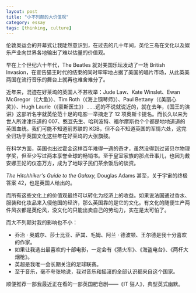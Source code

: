 ```yaml
---
layout: post
title: "小不列颠的大价值观"
category: essay
tags: [thinking, culture]
---
```


伦敦奥运会的开幕式让我陡然意识到，在过去的几十年间，英伦三岛在文化以及娱乐产业向世界各地输出了难以估量的价值观。


早在上个世纪六十年代，The Beatles 就对美国乐坛发动了一场 British Invasion，在宣告猫王时代的结束的同时牢牢地占据了美国的唱片市场，从此英美两国在流行音乐的舞台上就再也难舍难分了。


近年来，混迹在好莱坞的英国人不甚枚举：Jude Law、Kate Winslet、Ewan McGregor（《大鱼》）、Tim Roth（《海上钢琴师》）、Paul Bettany（《美丽心灵》）、Hugh Laurie（《豪斯医生》）……远的不说就说近的，就在去年，《国王的演讲》这部听名字就英伦范十足的电影一举摘走了 12 项奥斯卡提名。而长久以来为世人所津津乐道的 007、憨豆先生、哈利波特、福尔摩斯也个个都是地地道道的英国血统。我们可能不知道前苏联的 KGB，但不会不知道英国的军情六处，这完全归功于英国文化这些年在好莱坞的大张旗鼓。


在科学方面，英国也出过霍金这样百年难得一遇的奇才，虽然没得到过诺贝尔物理学奖，但至少写过两本享誉全球的畅销书。至于皇室家族的那点丑事儿，也因为戴安娜王妃的仪态万方，成为了地球子民们茶余饭后的谈资。

<span class="sidenote"><i>The Hitchhiker's Guide to the Galaxy,</i> Douglas Adams</span>
甚至，关于宇宙的终极答案 42，也是英国人给出的。


而所有这些文化上的价值观最终可以转化为经济上的收益。如果说法国通过香水、服装和化妆品来入侵他国的经济，那么英国靠的是它的文化。有文化的随便生产两件风衣都是英伦风，没文化的只能出卖自己的劳动力，实在是太可怕了。


而大不列颠对我的影响也不小：


* 乔治 · 奥威尔、莎士比亚、萨其、毛姆、阿兰 · 德波顿、王尔德是我十分喜欢的作家。
* 如果让我选出最喜欢的十部电影，一定会有《猜火车》、《海盗电台》、《两杆大烟枪》。
* 英超是我唯一会长期关注的足球联赛。
* 至于音乐，毫不夸张地说，我对音乐和摇滚的全部认识都来自这个国家。


顺便推荐一部我最近正在看的一部英国肥皂剧——《IT 狂人》，典型英式幽默。





